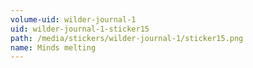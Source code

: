 ```yaml
---
volume-uid: wilder-journal-1
uid: wilder-journal-1-sticker15
path: /media/stickers/wilder-journal-1/sticker15.png
name: Minds melting
---
```

